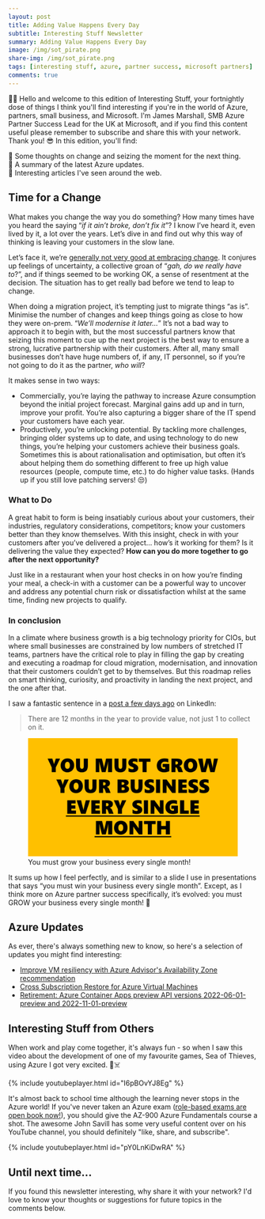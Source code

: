 ```yaml
---
layout: post
title: Adding Value Happens Every Day
subtitle: Interesting Stuff Newsletter
summary: Adding Value Happens Every Day
image: /img/sot_pirate.png
share-img: /img/sot_pirate.png
tags: [interesting stuff, azure, partner success, microsoft partners]
comments: true
---
```


👋🏻 Hello and welcome to this edition of Interesting Stuff, your fortnightly dose of things I think you'll find interesting if you're in the world of Azure, partners, small business, and Microsoft. I'm James Marshall, SMB Azure Partner Success Lead for the UK at Microsoft, and if you find this content useful please remember to subscribe and share this with your network. Thank you! 😎
In this edition, you'll find:

💭 Some thoughts on change and seizing the moment for the next thing.<br>
📝 A summary of the latest Azure updates.<br>
📰 Interesting articles I've seen around the web.<br>

## Time for a Change
What makes you change the way you do something? How many times have you heard the saying “*if it ain’t broke, don’t fix it*”? I know I’ve heard it, even lived by it, a lot over the years. Let’s dive in and find out why this way of thinking is leaving your customers in the slow lane.

Let’s face it, we’re [generally not very good at embracing change](https://hbr.org/2012/09/ten-reasons-people-resist-chang). It conjures up feelings of uncertainty, a collective groan of “*gah, do we really have to*?”, and if things seemed to be working OK, a sense of resentment at the decision. The situation has to get really bad before we tend to leap to change.

When doing a migration project, it’s tempting just to migrate things “as is”. Minimise the number of changes and keep things going as close to how they were on-prem. “*We’ll modernise it later...*” It’s not a bad way to approach it to begin with, but the most successful partners know that seizing this moment to cue up the next project is the best way to ensure a strong, lucrative partnership with their customers. After all, many small businesses don’t have huge numbers of, if any, IT personnel, so if you’re not going to do it as the partner, *who will*?

It makes sense in two ways:

- Commercially, you’re laying the pathway to increase Azure consumption beyond the initial project forecast. Marginal gains add up and in turn, improve your profit. You’re also capturing a bigger share of the IT spend your customers have each year.
- Productively, you’re unlocking potential. By tackling more challenges, bringing older systems up to date, and using technology to do new things, you’re helping your customers achieve their business goals. Sometimes this is about rationalisation and optimisation, but often it’s about helping them do something different to free up high value resources (people, compute time, etc.) to do higher value tasks. (Hands up if you still love patching servers! 😒)

### What to Do
A great habit to form is being insatiably curious about your customers, their industries, regulatory considerations, competitors; know your customers better than they know themselves. With this insight, check in with your customers after you’ve delivered a project… how’s it working for them? Is it delivering the value they expected? **How can you do more together to go after the next opportunity?**

Just like in a restaurant when your host checks in on how you’re finding your meal, a check-in with a customer can be a powerful way to uncover and address any potential churn risk or dissatisfaction whilst at the same time, finding new projects to qualify.

### In conclusion
In a climate where business growth is a big technology priority for CIOs, but where small businesses are constrained by low numbers of stretched IT teams, partners have the critical role to play in filling the gap by creating and executing a roadmap for cloud migration, modernisation, and innovation that their customers couldn’t get to by themselves. But this roadmap relies on smart thinking, curiosity, and proactivity in landing the next project, and the one after that.

I saw a fantastic sentence in a [post a few days ago](https://www.linkedin.com/feed/update/urn:li:activity:7099480284617719809/?lipi=urn%3Ali%3Apage%3Ad_flagship3_pulse_read%3BVnVozvZLQJeInEk%2Ba%2FaSeg%3D%3D) on LinkedIn:

> There are 12 months in the year to provide value, not just 1 to collect on it.

<figure>
    <img src="/img/win_business.png"
         alt="You Must Grow Your Business Every Single Month">
    <figcaption>You must grow your business every single month!</figcaption>
</figure>

It sums up how I feel perfectly, and is similar to a slide I use in presentations that says “you must win your business every single month”. Except, as I think more on Azure partner success specifically, it’s evolved: you must GROW your business every single month! 🌱

## Azure Updates

As ever, there's always something new to know, so here's a selection of updates you might find interesting:

- [Improve VM resiliency with Azure Advisor's Availability Zone recommendation](https://azure.microsoft.com/en-gb/updates/general-availability-elevate-vm-resiliency-with-azure-advisors-availability-zone-recommendation/)
- [Cross Subscription Restore for Azure Virtual Machines](https://azure.microsoft.com/en-gb/updates/generally-available-cross-subscription-restore-for-azure-virtual-machines/)
- [Retirement: Azure Container Apps preview API versions 2022-06-01-preview and 2022-11-01-preview](https://azure.microsoft.com/en-gb/updates/retirement-azure-container-apps-preview-api-versions-20220601preview-and-20221101preview/)

## Interesting Stuff from Others

When work and play come together, it's always fun - so when I saw this video about the development of one of my favourite games, Sea of Thieves, using Azure I got very excited. 🏴☠️

{% include youtubeplayer.html id="I6pBOvYJ8Eg" %}

It's almost back to school time although the learning never stops in the Azure world! If you've never taken an Azure exam ([role-based exams are open book now!](https://techcommunity.microsoft.com/t5/microsoft-learn-blog/introducing-a-new-resource-for-all-role-based-microsoft/ba-p/3500870)), you should give the AZ-900 Azure Fundamentals course a shot. The awesome John Savill has some very useful content over on his YouTube channel, you should definitely "like, share, and subscribe".

{% include youtubeplayer.html id="pY0LnKiDwRA" %}

## Until next time...

If you found this newsletter interesting, why share it with your network? I'd love to know your thoughts or suggestions for future topics in the comments below.
